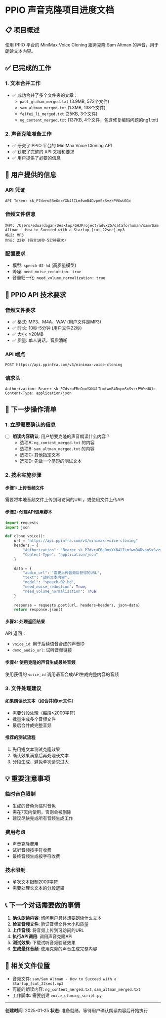 # PPIO 声音克隆项目进度文档

## 📋 项目概述
使用 PPIO 平台的 MiniMax Voice Cloning 服务克隆 Sam Altman 的声音，用于朗读文本内容。

## ✅ 已完成的工作

### 1. 文本合并工作
- ✅ 成功合并了多个文件夹的文章：
  - `paul_graham_merged.txt` (3.9MB, 572个文件)
  - `sam_altman_merged.txt` (1.3MB, 138个文件)  
  - `feifei_li_merged.txt` (25KB, 3个文件)
  - `ng_content_merged.txt` (137KB, 4个文件，包含修复编码问题的ng1.txt)

### 2. 声音克隆准备工作
- ✅ 研究了 PPIO 平台的 MiniMax Voice Cloning API
- ✅ 获取了完整的 API 文档和要求
- ✅ 用户提供了必要的信息

## 🎯 用户提供的信息

### API 凭证
```
API Token: sk_P7dvruEBeOoxYXN4lILmfwmB4DvpmSxSvzrPVGwU01c
```

### 音频文件信息
```
路径: /Users/eduardogan/Desktop/GHJProject/advx25/dataforhuman/sam/Sam Altman - How to Succeed with a Startup_[cut_22sec].mp3
格式: MP3
时长: 22秒 (符合10秒-5分钟要求)
```

### 配置要求
- 模型: `speech-02-hd` (高质量模型)
- 降噪: `need_noise_reduction: true`
- 音量归一化: `need_volume_normalization: true`

## 📝 PPIO API 技术要求

### 音频文件要求
- ✅ 格式: MP3、M4A、WAV (用户文件是MP3)
- ✅ 时长: 10秒-5分钟 (用户文件22秒)
- ✅ 大小: ≤20MB
- ✅ 质量: 单人说话，音质清晰

### API 端点
```
POST https://api.ppinfra.com/v3/minimax-voice-cloning
```

### 请求头
```
Authorization: Bearer sk_P7dvruEBeOoxYXN4lILmfwmB4DvpmSxSvzrPVGwU01c
Content-Type: application/json
```

## 🚀 下一步操作清单

### 1. 立即需要确认的信息
- [ ] **朗读内容确认**: 用户想要克隆的声音朗读什么内容？
  - 选项A: `ng_content_merged.txt` 的内容
  - 选项B: `sam_altman_merged.txt` 的内容  
  - 选项C: 其他指定文本
  - 选项D: 先做一个简短的测试文本

### 2. 技术实施步骤

#### 步骤1: 上传音频文件
需要将本地音频文件上传到可访问的URL，或使用文件上传API

#### 步骤2: 创建API调用脚本
```python
import requests
import json

def clone_voice():
    url = "https://api.ppinfra.com/v3/minimax-voice-cloning"
    headers = {
        "Authorization": "Bearer sk_P7dvruEBeOoxYXN4lILmfwmB4DvpmSxSvzrPVGwU01c",
        "Content-Type": "application/json"
    }
    
    data = {
        "audio_url": "需要上传音频后获得的URL",
        "text": "试听文本内容",
        "model": "speech-02-hd",
        "need_noise_reduction": True,
        "need_volume_normalization": True
    }
    
    response = requests.post(url, headers=headers, json=data)
    return response.json()
```

#### 步骤3: 处理返回结果
API 返回：
- `voice_id`: 用于后续语音合成的声音ID
- `demo_audio_url`: 试听音频链接

#### 步骤4: 使用克隆的声音生成最终音频
使用获得的 `voice_id` 调用语音合成API生成完整内容的音频

### 3. 文件处理建议

#### 如果朗读长文本（如合并的txt文件）
- 需要分段处理（每段≤2000字符）
- 批量生成多个音频文件
- 最后合并成完整音频

#### 推荐的测试流程
1. 先用短文本测试克隆效果
2. 确认效果满意后再处理长文本
3. 分段生成，避免单次请求过大

## 💡 重要注意事项

### 临时音色限制
- 生成的音色为临时音色
- 需在7天内使用，否则会被删除
- 建议尽快完成所有音频生成工作

### 费用考虑
- 声音克隆费用
- 试听音频按字符收费
- 最终音频生成按字符收费

### 技术限制
- 单次文本限制2000字符
- 需要处理长文本的分段逻辑

## 📞 下一个对话需要做的事情

1. **确认朗读内容**: 询问用户具体想要朗读什么文本
2. **检查音频文件**: 验证音频文件大小和质量
3. **上传音频**: 将音频上传到可访问的URL
4. **执行API调用**: 调用声音克隆API
5. **测试效果**: 下载试听音频验证效果
6. **生成最终音频**: 使用克隆的声音生成完整内容

## 📁 相关文件位置
- 音频文件: `sam/Sam Altman - How to Succeed with a Startup_[cut_22sec].mp3`
- 可能的朗读内容: `ng_content_merged.txt`, `sam_altman_merged.txt`
- 工作脚本: 需要创建 `voice_cloning_script.py`

---
**创建时间**: 2025-01-25
**状态**: 准备就绪，等待用户确认朗读内容后开始执行
